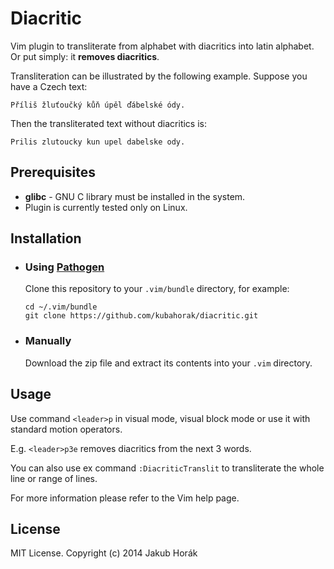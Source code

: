 Diacritic
=========

Vim plugin to transliterate from alphabet with diacritics into latin alphabet.
Or put simply: it **removes diacritics**.

Transliteration can be illustrated by the following example. Suppose you have a
Czech text:

    Příliš žluťoučký kůň úpěl ďábelské ódy.

Then the transliterated text without diacritics is:

    Prilis zlutoucky kun upel dabelske ody.

Prerequisites
-------------
- **glibc** - GNU C library must be installed in the system.
- Plugin is currently tested only on Linux.

Installation
------------

- ### Using [Pathogen](https://github.com/tpope/vim-pathogen)

  Clone this repository to your `.vim/bundle` directory, for example:
  
      cd ~/.vim/bundle
      git clone https://github.com/kubahorak/diacritic.git

- ### Manually

  Download the zip file and extract its contents into your `.vim` directory.

Usage
-----

Use command `<leader>p` in visual mode, visual block mode or use it with
standard motion operators.

E.g. `<leader>p3e` removes diacritics from the next 3 words.

You can also use ex command `:DiacriticTranslit` to transliterate the whole
line or range of lines.

For more information please refer to the Vim help page.

License
-------

MIT License. Copyright (c) 2014 Jakub Horák
